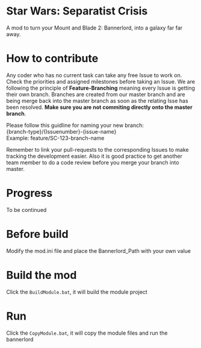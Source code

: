 # Star Wars: Separatist Crisis
A mod to turn your Mount and Blade 2: Bannerlord, into a galaxy far far away.

# How to contribute
Any coder who has no current task can take any free Issue to work on. Check the priorities and assigned milestones before taking an Issue.
We are following the principle of **Feature-Branching** meaning every Issue is getting their own branch. Branches are created from our master branch and are being merge back into the master branch as soon as the relating Isse has been resolved. **Make sure you are not commiting directly onto the master branch**.

Please follow this guidline for naming your new branch:  
{branch-type}/{Issuenumber}-{issue-name}   
Example: feature/SC-123-branch-name

Remember to link your pull-requests to the corresponding Issues to make tracking the development easier.
Also it is good practice to get another team member to do a code review before you merge your branch into master.

# Progress
To be continued

# Before build  
Modify the mod.ini file and place the Bannerlord_Path with your own value

# Build the mod  
Click the `BuildModule.bat`, it will build the module project  

# Run  
Click the `CopyModule.bat`, it will copy the module files and run the bannerlord  
